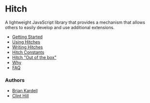 Hitch
=========
A lightweight JavaScript library that provides a mechanism that allows others to easily develop and use additional extensions.

* [Getting Started](Hitch/wiki/Getting-Started)
* [Using Hitches](Hitch/wiki/Using-Hitches)
* [Writing Hitches](Hitch/wiki/Writing-Hitches)
* [Hitch Constants](Hitch/wiki/Hitch-Constants)
* [Hitch "Out of the box"](Hitch/wiki/Out-of-the-Box)
* [Why](Hitch/wiki/Why-Hitch)
* [FAQ](Hitch/wiki/FAQ)

### Authors
* [Brian Kardell](mailto:bkardell@gmail.com?subject=Hitch)
* [Clint Hill](mailto:clint.hill@gmail.com?subject=Hitch)